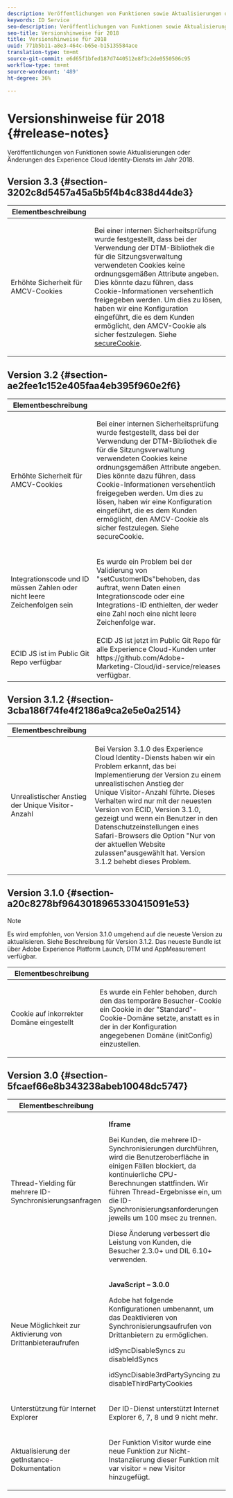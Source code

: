 ```yaml
---
description: Veröffentlichungen von Funktionen sowie Aktualisierungen oder Änderungen des Experience Cloud Identity-Diensts im Jahr 2018.
keywords: ID Service
seo-description: Veröffentlichungen von Funktionen sowie Aktualisierungen oder Änderungen des Experience Cloud Identity-Diensts im Jahr 2018.
seo-title: Versionshinweise für 2018
title: Versionshinweise für 2018
uuid: 771b5b11-a8e3-464c-b65e-b15135584ace
translation-type: tm+mt
source-git-commit: e6d65f1bfed187d7440512e8f3c2de0550506c95
workflow-type: tm+mt
source-wordcount: '489'
ht-degree: 36%

---
```



# Versionshinweise für 2018 {#release-notes}

Veröffentlichungen von Funktionen sowie Aktualisierungen oder Änderungen des Experience Cloud Identity-Diensts im Jahr 2018.

## Version 3.3 {#section-3202c8d5457a45a5b5f4b4c838d44de3}

<table id="table_201417BD540E4EE69911AABE9BF77509"> 
 <thead> 
  <tr> 
   <th colname="col1" class="entry"> Elementbeschreibung </th> 
   <th colname="col2" class="entry"> </th> 
  </tr>
 </thead>
 <tbody> 
  <tr> 
   <td colname="col1"> <p>Erhöhte Sicherheit für AMCV-Cookies </p> </td> 
   <td colname="col2"> <p>Bei einer internen Sicherheitsprüfung wurde festgestellt, dass bei der Verwendung der DTM-Bibliothek die für die Sitzungsverwaltung verwendeten Cookies keine ordnungsgemäßen Attribute angeben. Dies könnte dazu führen, dass Cookie-Informationen versehentlich freigegeben werden. Um dies zu lösen, haben wir eine Konfiguration eingeführt, die es dem Kunden ermöglicht, den AMCV-Cookie als sicher festzulegen. Siehe <a href="/help/library/function-vars/securecookie.md" format="https" scope="external">secureCookie</a>. </p> </td> 
  </tr> 
 </tbody> 
</table>

## Version 3.2 {#section-ae2fee1c152e405faa4eb395f960e2f6}

<table id="table_6546F5C74E4742E4B5E9793BCEAB66FA"> 
 <thead> 
  <tr> 
   <th colname="col1" class="entry"> Elementbeschreibung </th> 
   <th colname="col2" class="entry"> </th> 
  </tr>
 </thead>
 <tbody> 
  <tr> 
   <td colname="col1"> <p>Erhöhte Sicherheit für AMCV-Cookies </p> </td> 
   <td colname="col2"> <p>Bei einer internen Sicherheitsprüfung wurde festgestellt, dass bei der Verwendung der DTM-Bibliothek die für die Sitzungsverwaltung verwendeten Cookies keine ordnungsgemäßen Attribute angeben. Dies könnte dazu führen, dass Cookie-Informationen versehentlich freigegeben werden. Um dies zu lösen, haben wir eine Konfiguration eingeführt, die es dem Kunden ermöglicht, den AMCV-Cookie als sicher festzulegen. Siehe secureCookie. </p> </td> 
  </tr> 
  <tr> 
   <td colname="col1"> <p>Integrationscode und ID müssen Zahlen oder nicht leere Zeichenfolgen sein </p> </td> 
   <td colname="col2"> <p>Es wurde ein Problem bei der Validierung von "setCustomerIDs"behoben, das auftrat, wenn Daten einen Integrationscode oder eine Integrations-ID enthielten, der weder eine Zahl noch eine nicht leere Zeichenfolge war. </p> </td> 
  </tr> 
  <tr> 
   <td colname="col1"> ECID JS ist im Public Git Repo verfügbar </td> 
   <td colname="col2"> ECID JS ist jetzt im Public Git Repo für alle Experience Cloud-Kunden unter https://github.com/Adobe-Marketing-Cloud/id-service/releases verfügbar. </td> 
  </tr> 
 </tbody> 
</table>

## Version 3.1.2 {#section-3cba186f74fe4f2186a9ca2e5e0a2514}

<table id="table_9FA4E20C996746A2A4219C9A0F759AD1"> 
 <thead> 
  <tr> 
   <th colname="col1" class="entry"> Elementbeschreibung </th> 
   <th colname="col2" class="entry"> </th> 
  </tr>
 </thead>
 <tbody> 
  <tr> 
   <td colname="col1"> <p>Unrealistischer Anstieg der Unique Visitor-Anzahl </p> </td> 
   <td colname="col2"> <p>Bei Version 3.1.0 des Experience Cloud Identity-Diensts haben wir ein Problem erkannt, das bei Implementierung der Version zu einem unrealistischen Anstieg der Unique Visitor-Anzahl führte. Dieses Verhalten wird nur mit der neuesten Version von ECID, Version 3.1.0, gezeigt und wenn ein Benutzer in den Datenschutzeinstellungen eines Safari-Browsers die Option "Nur von der aktuellen Website zulassen"ausgewählt hat. Version 3.1.2 behebt dieses Problem. </p> </td> 
  </tr> 
 </tbody> 
</table>

## Version 3.1.0 {#section-a20c8278bf9643018965330415091e53}

>[!NOTE]
>
>Es wird empfohlen, von Version 3.1.0 umgehend auf die neueste Version zu aktualisieren. Siehe Beschreibung für Version 3.1.2. Das neueste Bundle ist über Adobe Experience Platform Launch, DTM und AppMeasurement verfügbar.

<table id="table_512039AFC4D34038B8F116B71EEEE7F6"> 
 <thead> 
  <tr> 
   <th colname="col1" class="entry"> Elementbeschreibung </th> 
   <th colname="col2" class="entry"> </th> 
  </tr>
 </thead>
 <tbody> 
  <tr> 
   <td colname="col1"> <p>Cookie auf inkorrekter Domäne eingestellt </p> </td> 
   <td colname="col2"> <p>Es wurde ein Fehler behoben, durch den das temporäre Besucher-Cookie ein Cookie in der "Standard"-Cookie-Domäne setzte, anstatt es in der in der Konfiguration angegebenen Domäne (initConfig) einzustellen. </p> </td> 
  </tr> 
 </tbody> 
</table>

## Version 3.0 {#section-5fcaef66e8b343238abeb10048dc5747}

<table id="table_7E9224D6CC924A2DB5119171C9DC5443"> 
 <thead> 
  <tr> 
   <th colname="col1" class="entry"> Elementbeschreibung </th> 
   <th colname="col2" class="entry"> </th> 
  </tr>
 </thead>
 <tbody> 
  <tr> 
   <td colname="col1"> <p>Thread-Yielding für mehrere ID-Synchronisierungsanfragen </p> </td> 
   <td colname="col2"> <p><b>Iframe</b> </p> <p>Bei Kunden, die mehrere ID-Synchronisierungen durchführen, wird die Benutzeroberfläche in einigen Fällen blockiert, da kontinuierliche CPU-Berechnungen stattfinden. Wir führen Thread-Ergebnisse ein, um die ID-Synchronisierungsanforderungen jeweils um 100 msec zu trennen. </p> <p>Diese Änderung verbessert die Leistung von Kunden, die Besucher 2.3.0+ und DIL 6.10+ verwenden. </p> </td> 
  </tr> 
  <tr> 
   <td colname="col1"> Neue Möglichkeit zur Aktivierung von Drittanbieteraufrufen </td> 
   <td colname="col2"> <p><b>JavaScript – 3.0.0</b> </p> <p>Adobe hat folgende Konfigurationen umbenannt, um das Deaktivieren von Synchronisierungsaufrufen von Drittanbietern zu ermöglichen. </p> <p>idSyncDisableSyncs zu disableIdSyncs </p> <p>idSyncDisable3rdPartySyncing zu disableThirdPartyCookies </p> </td> 
  </tr> 
  <tr> 
   <td colname="col1"> <p>Unterstützung für Internet Explorer </p> </td> 
   <td colname="col2"> <p>Der ID-Dienst unterstützt Internet Explorer 6, 7, 8 und 9 nicht mehr. </p> </td> 
  </tr> 
  <tr> 
   <td colname="col1"> <p>Aktualisierung der getInstance-Dokumentation </p> </td> 
   <td colname="col2"> <p>Der Funktion Visitor wurde eine neue Funktion zur Nicht-Instanziierung dieser Funktion mit var visitor = new Visitor hinzugefügt. </p> </td> 
  </tr> 
 </tbody> 
</table>

